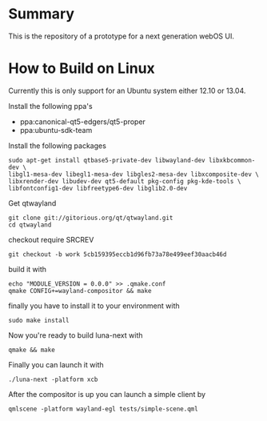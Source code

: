 Summary
=======

This is the repository of a prototype for a next generation webOS UI.

How to Build on Linux
=====================

Currently this is only support for an Ubuntu system either 12.10 or 13.04.

Install the following ppa's

* ppa:canonical-qt5-edgers/qt5-proper
* ppa:ubuntu-sdk-team

Install the following packages

```
sudo apt-get install qtbase5-private-dev libwayland-dev libxkbcommon-dev \
libgl1-mesa-dev libegl1-mesa-dev libgles2-mesa-dev libxcomposite-dev \
libxrender-dev libudev-dev qt5-default pkg-config pkg-kde-tools \
libfontconfig1-dev libfreetype6-dev libglib2.0-dev
```

Get qtwayland

```
git clone git://gitorious.org/qt/qtwayland.git
cd qtwayland
```

checkout require SRCREV

`git checkout -b work 5cb159395eccb1d96fb73a78e499eef30aacb46d`

build it with

```
echo "MODULE_VERSION = 0.0.0" >> .qmake.conf
qmake CONFIG+=wayland-compositor && make
```

finally you have to install it to your environment with

`sudo make install`

Now you're ready to build luna-next with

`qmake && make`

Finally you can launch it with

`./luna-next -platform xcb`

After the compositor is up you can launch a simple client by

`qmlscene -platform wayland-egl tests/simple-scene.qml`
